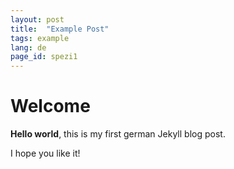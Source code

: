 ```yaml
---
layout: post
title:  "Example Post"
tags: example
lang: de
page_id: spezi1
---
```


# Welcome

**Hello world**, this is my first german Jekyll blog post.

I hope you like it!
